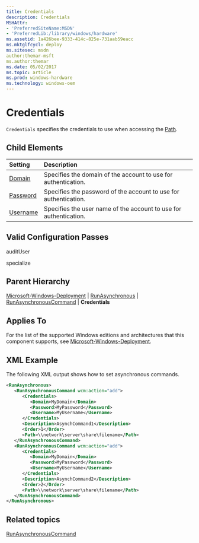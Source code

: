 ```yaml
---
title: Credentials
description: Credentials
MSHAttr:
- 'PreferredSiteName:MSDN'
- 'PreferredLib:/library/windows/hardware'
ms.assetid: 1a426bee-9333-414c-825e-731aab59eacc
ms.mktglfcycl: deploy
ms.sitesec: msdn
author:themar-msft
ms.author:themar
ms.date: 05/02/2017
ms.topic: article
ms.prod: windows-hardware
ms.technology: windows-oem
---
```

# Credentials

`Credentials` specifies the credentials to use when accessing the [Path](microsoft-windows-deployment-runasynchronous-runasynchronouscommand-path.md).

## Child Elements

| Setting                 | Description                                                                           |
|:------------------------|:--------------------------------------------------------------------------------------|
| [Domain](microsoft-windows-deployment-runasynchronous-runasynchronouscommand-credentials-domain.md) | Specifies the domain of the account to use for authentication. |
| [Password](microsoft-windows-deployment-runasynchronous-runasynchronouscommand-credentials-password.md) | Specifies the password of the account to use for authentication. |
| [Username](microsoft-windows-deployment-runasynchronous-runasynchronouscommand-credentials-username.md) | Specifies the user name of the account to use for authentication. |

## Valid Configuration Passes

auditUser

specialize

## Parent Hierarchy

[Microsoft-Windows-Deployment](microsoft-windows-deployment.md) | [RunAsynchronous](microsoft-windows-deployment-runasynchronous.md) | [RunAsynchronousCommand](microsoft-windows-deployment-runasynchronous-runasynchronouscommand.md) | **Credentials**

## Applies To

For the list of the supported Windows editions and architectures that this component supports, see [Microsoft-Windows-Deployment](microsoft-windows-deployment.md).

## XML Example

The following XML output shows how to set asynchronous commands.

```XML
<RunAsynchronous>
   <RunAsynchronousCommand wcm:action="add">
      <Credentials>
         <Domain>MyDomain</Domain>
         <Password>MyPassword</Password>
         <Username>MyUsername</Username>
      </Credentials>
      <Description>AsynchCommand1</Description>
      <Order>1</Order>
      <Path>\\network\server\share\filename</Path>
   </RunAsynchronousCommand>
   <RunAsynchronousCommand wcm:action="add">
      <Credentials>
         <Domain>MyDomain</Domain>
         <Password>MyPassword</Password>
         <Username>MyUsername</Username>
      </Credentials>
      <Description>AsynchCommand2</Description>
      <Order>2</Order>
      <Path>\\network\server\share\filename</Path>
   </RunAsynchronousCommand>
</RunAsynchronous>
```

## Related topics

[RunAsynchronousCommand](microsoft-windows-deployment-runasynchronous-runasynchronouscommand.md)
